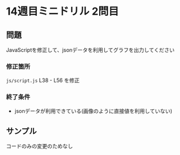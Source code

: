 # 14週目ミニドリル 2問目

## 問題

JavaScriptを修正して、jsonデータを利用してグラフを出力してください

### 修正箇所
`js/script.js`
L38 - L56 を修正

### 終了条件
- jsonデータが利用できている(画像のように直接値を利用していない)

## サンプル
コードのみの変更のためなし